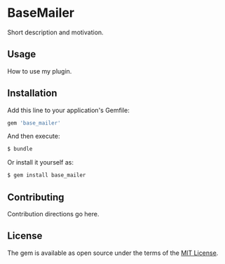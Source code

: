 # BaseMailer
Short description and motivation.

## Usage
How to use my plugin.

## Installation
Add this line to your application's Gemfile:

```ruby
gem 'base_mailer'
```

And then execute:
```bash
$ bundle
```

Or install it yourself as:
```bash
$ gem install base_mailer
```

## Contributing
Contribution directions go here.

## License
The gem is available as open source under the terms of the [MIT License](http://opensource.org/licenses/MIT).
